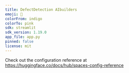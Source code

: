 ```yaml
---
title: DefectDetection AIbuilders
emoji: 🏃
colorFrom: indigo
colorTo: pink
sdk: streamlit
sdk_version: 1.19.0
app_file: app.py
pinned: false
license: mit
---
```


Check out the configuration reference at https://huggingface.co/docs/hub/spaces-config-reference
